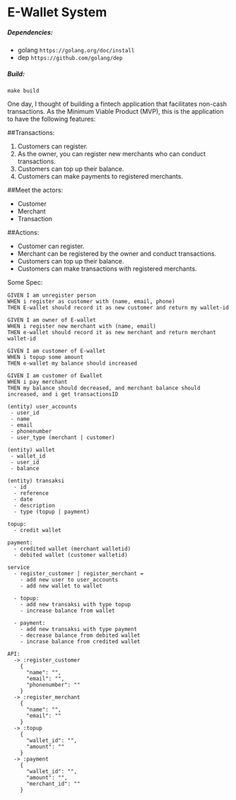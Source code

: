 # E-Wallet System


##### Dependencies:
 - golang `https://golang.org/doc/install`
 - dep `https://github.com/golang/dep`
 
##### Build:
```
make build
```

One day, I thought of building a fintech application that facilitates non-cash transactions. As the Minimum Viable Product (MVP), this is the application to have the following features:

##Transactions:

1. Customers can register.
2. As the owner, you can register new merchants who can conduct transactions.
3. Customers can top up their balance.
4. Customers can make payments to registered merchants.

##Meet the actors:

- Customer
- Merchant
- Transaction

##Actions:

- Customer can register.
- Merchant can be registered by the owner and conduct transactions.
- Customers can top up their balance.
- Customers can make transactions with registered merchants.



Some Spec: 
```
GIVEN I am unregister person
WHEN i register as customer with (name, email, phone)
THEN E-wallet should record it as new customer and return my wallet-id

GIVEN I am owner of E-wallet
WHEN i register new merchant with (name, email)
THEN e-wallet should record it as new merchant and return merchant wallet-id

GIVEN I am customer of E-wallet
WHEN i topup some amount
THEN e-wallet my balance should increased

GIVEN I am customer of Ewallet
WHEN i pay merchant 
THEN my balance should decreased, and merchant balance should increased, and i get transactionsID
```

```
(entity) user_accounts
 - user_id
 - name
 - email
 - phonenumber
 - user_type (merchant | customer)

(entity) wallet
 - wallet_id
 - user_id
 - balance

(entity) transaksi
  - id
  - reference
  - date
  - description
  - type (topup | payment)
  
topup:
  - credit wallet

payment:
  - credited wallet (merchant walletid)
  - debited wallet (customer walletid)
```

```
service
  - register_customer | register_merchant =
    - add new user to user_accounts
    - add new wallet to wallet 

  - topup:
    - add new transaksi with type topup 
    - increase balance from wallet

  - payment:
    - add new transaksi with type payment 
    - decrease balance from debited wallet
    - incrase balance from credited wallet
```

```
API:
  -> :register_customer
    {
      "name": "",
      "email": "",
      "phonenumber": ""
    }
  -> :register_merchant
    {
      "name": "",
      "email": ""
    }
  -> :topup
    {
      "wallet_id": "",
      "amount": ""
    }
  -> :payment
    {
      "wallet_id": "",
      "amount": "",
      "merchant_id": ""
    }
 ```


